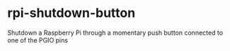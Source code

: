 # rpi-shutdown-button
Shutdown a Raspberry Pi through a momentary push button connected to one of the PGIO pins  
